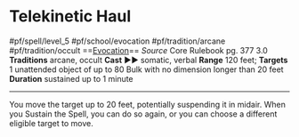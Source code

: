 # Telekinetic Haul
#pf/spell/level_5 #pf/school/evocation #pf/tradition/arcane #pf/tradition/occult
==[Evocation](../../../Traits/Evocation.md)==
*Source* Core Rulebook pg. 377 3.0
**Traditions** arcane, occult
**Cast** ►► somatic, verbal
**Range** 120 feet; **Targets** 1 unattended object of up to 80 Bulk with no dimension longer than 20 feet
**Duration** sustained up to 1 minute

---

You move the target up to 20 feet, potentially suspending it in midair. When you Sustain the Spell, you can do so again, or you can choose a different eligible target to move.